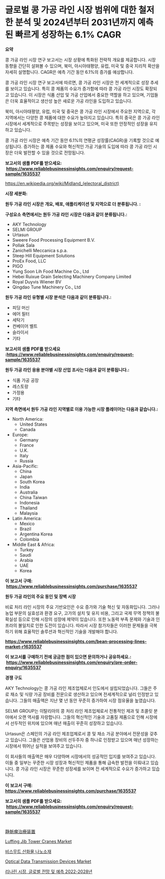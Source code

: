 <p><h1>글로벌 콩 가공 라인 시장 범위에 대한 철저한 분석 및 2024년부터 2031년까지 예측된 빠르게 성장하는 6.1% CAGR</h1></p><p><strong>요약</strong></p>
<p><p>콩 가공 라인 시장 연구 보고서는 시장 상황에 특화된 전략적 개요를 제공합니다. 시장 동향을 간단히 살펴볼 수 있으며, 북미, 아시아태평양, 유럽, 미국 및 중국 지리적 확산을 자세히 설명합니다. CAGR은 예측 기간 동안 6.1%의 증가를 예상합니다.</p><p>콩 가공 라인 시장 연구 보고서에 따르면, 콩 가공 라인 시장은 전 세계적으로 성장 추세를 보이고 있습니다. 특히 콩 제품의 수요가 증가함에 따라 콩 가공 라인 시장도 확장되고 있습니다. 이 시장은 식품 산업 및 가공 산업에서 중요한 역할을 하고 있으며, 기업들은 더욱 효율적이고 생산성 높은 새로운 가공 라인을 도입하고 있습니다.</p><p>북미, 아시아태평양, 유럽, 미국 및 중국은 콩 가공 라인 시장에서 주요한 지역으로, 각 지역에서는 다양한 콩 제품에 대한 수요가 높아지고 있습니다. 특히 중국은 콩 가공 라인 시장에서 세계적으로 주목받는 성장을 보이고 있으며, 미국 또한 안정적인 성장을 유지하고 있습니다.</p><p>콩 가공 라인 시장은 예측 기간 동안 6.1%의 연평균 성장률(CAGR)을 기록할 것으로 예상됩니다. 증가하는 콩 제품 수요와 혁신적인 가공 기술의 도입에 따라 콩 가공 라인 시장은 더욱 발전할 수 있을 것으로 전망됩니다.</p></p>
<p><strong>보고서의 샘플 PDF를 받으세요: &nbsp;<a href="https://www.reliablebusinessinsights.com/enquiry/request-sample/1635537">https://www.reliablebusinessinsights.com/enquiry/request-sample/1635537</a></strong></p>
<p><a href="https://en.wikipedia.org/wiki/Midland_(electoral_district)">https://en.wikipedia.org/wiki/Midland_(electoral_district)</a></p>
<p><strong>시장 세분화:</strong></p>
<p><strong> 원두 가공 라인 시장은 개요, 배포, 애플리케이션 및 지역으로 더 분류됩니다. :</strong></p>
<p><strong>구성요소 측면에서는 원두 가공 라인 시장은 다음과 같이 분류됩니다.:</strong></p>
<p><ul><li>AKY Technology</li><li>SELMI GROUP</li><li>Urtasun</li><li>Sweere Food Processing Equipment B.V.</li><li>Pollak Sala</li><li>Zanichelli Meccanica s.p.a.</li><li>Steep Hill Equipment Solutions</li><li>ProEx Food, LLC</li><li>PIGO</li><li>Yung Soon Lih Food Machine Co., Ltd</li><li>Hebei Ruixue Grain Selecting Machinery Company Limited</li><li>Royal Duyvis Wiener BV</li><li>Qingdao Tune Machinery Co., Ltd</li></ul></p>
<p><strong> 원두 가공 라인 유형별 시장 분석은 다음과 같이 분류됩니다.:</strong></p>
<p><ul><li>피딩 머신</li><li>에어 필터</li><li>세탁기</li><li>컨베이어 벨트</li><li>슬라이서</li><li>기타</li></ul></p>
<p><strong>보고서의 샘플 PDF를 받으세요 :<a href="https://www.reliablebusinessinsights.com/enquiry/request-sample/1635537">https://www.reliablebusinessinsights.com/enquiry/request-sample/1635537</a></strong></p>
<p><strong> 원두 가공 라인 응용 분야별 시장 산업 조사는 다음과 같이 분류됩니다.:</strong></p>
<p><ul><li>식품 가공 공장</li><li>레스토랑</li><li>가정용</li><li>기타</li></ul></p>
<p><strong>지역 측면에서 원두 가공 라인 지역별로 이용 가능한 시장 플레이어는 다음과 같습니다.:</strong></p>
<p><ul>
    <li>
        North America:
        <ul>
            <li>United States</li>
            <li>Canada</li>
        </ul>
    </li>
    <li>
        Europe:
        <ul>
            <li>Germany</li>
            <li>France</li>
            <li>U.K.</li>
            <li>Italy</li>
            <li>Russia</li>
        </ul>
    </li>
    <li>
        Asia-Pacific:
        <ul>
            <li>China</li>
            <li>Japan</li>
            <li>South Korea</li>
            <li>India</li>
            <li>Australia</li>
            <li>China Taiwan</li>
            <li>Indonesia</li>
            <li>Thailand</li>
            <li>Malaysia</li>
        </ul>
    </li>
    <li>
        Latin America:
        <ul>
            <li>Mexico</li>
            <li>Brazil</li>
            <li>Argentina Korea</li>
            <li>Colombia</li>
        </ul>
    </li>
    <li>
        Middle East & Africa:
        <ul>
            <li>Turkey</li>
            <li>Saudi</li>
            <li>Arabia</li>
            <li>UAE</li>
            <li>Korea</li>
        </ul>
    </li>
    </ul></p>
<p><strong>이 보고서 구매: &nbsp;<a href="https://www.reliablebusinessinsights.com/purchase/1635537">https://www.reliablebusinessinsights.com/purchase/1635537</a></strong></p>
<p><strong>원두 가공 라인의 주요 동인 및 장벽 시장</strong></p>
<p><p>비료 처리 라인 시장의 주요 기반요인은 수요 증가와 기술 혁신 및 자동화입니다. 그러나 농업 부문의 실효성과 환경 요구, 고가의 설치 및 유지 비용, 그리고 국제 무역 정책의 불확실성 등으로 인해 시장의 성장에 제약이 있습니다. 또한 노동력 부족 문제와 기술과 인프라의 불일치로 인한 도전이 있습니다. 따라서 시장 참가자들은 이러한 문제들을 극복하기 위해 효율적인 솔루션과 혁신적인 기술을 개발해야 합니다.</p></p>
<p><strong><a href="https://www.reliablebusinessinsights.com/bean-processing-lines-market-r1635537">https://www.reliablebusinessinsights.com/bean-processing-lines-market-r1635537</a></strong></p>
<p><strong>이 보고서를 구매하기 전에 궁금한 점이 있으면 문의하거나 공유하세요.: &nbsp;<a href="https://www.reliablebusinessinsights.com/enquiry/pre-order-enquiry/1635537">https://www.reliablebusinessinsights.com/enquiry/pre-order-enquiry/1635537</a></strong></p>
<p><strong>경쟁 구도</strong></p>
<p><p>AKY Technology는 콩 가공 라인 제조업체로서 인도에서 설립되었습니다. 그들은 주로 채소 및 식량 가공 장비를 전문으로 생산하고 있으며 전세계적으로 널리 인정받고 있습니다. 그들의 매출액은 지난 몇 년 동안 꾸준히 증가하여 시장 점유율을 높였습니다.</p><p>SELMI GROUP는 이탈리아의 콩 처리 라인 제조업체로서 전통적인 제과 및 초콜릿 분야에서 오랜 역사를 자랑합니다. 그들의 혁신적인 기술과 고품질 제품으로 인해 시장에서 선두적인 위치에 있으며 매년 매출이 꾸준히 성장하고 있습니다.</p><p>Urtasun은 스페인의 가공 라인 제조업체로서 콩 및 채소 가공 분야에서 전문성을 갖추고 있습니다. 그들은 산업용 장비의 선두주자 중 하나로 인정받고 있으며 매년 성장하는 시장에서 뛰어난 실적을 보여주고 있습니다.</p><p>이 회사들의 매출액은 매우 다양하며 시장에서의 성공적인 입지를 보여주고 있습니다. 이들 중 일부는 꾸준한 시장 성장과 혁신적인 제품을 통해 급속한 발전을 이뤄내고 있습니다. 콩 가공 라인 시장은 꾸준한 성장세를 보이며 전 세계적으로 수요가 증가하고 있습니다.</p></p>
<p><strong>이 보고서 구매: &nbsp; <a href="https://www.reliablebusinessinsights.com/purchase/1635537">https://www.reliablebusinessinsights.com/purchase/1635537</a></strong></p>
<p><strong>보고서의 샘플 PDF를 받으세요: &nbsp;<a href="https://www.reliablebusinessinsights.com/enquiry/request-sample/1635537">https://www.reliablebusinessinsights.com/enquiry/request-sample/1635537</a></strong><strong></strong></p>
<p>&nbsp;</p>
<p><p><a href="https://medium.com/@teridactyl90/%E9%9D%99%E8%84%88%E7%98%A4%E6%B2%BB%E7%99%82%E8%A3%85%E7%BD%AE%E3%81%AE%E5%B8%82%E5%A0%B4%E3%82%B7%E3%82%A7%E3%82%A2%E3%81%8A%E3%82%88%E3%81%B3%E6%96%B0%E3%81%97%E3%81%84%E3%83%88%E3%83%AC%E3%83%B3%E3%83%89%E5%88%86%E6%9E%90-%E3%81%9D%E3%81%AE%E3%82%BF%E3%82%A4%E3%83%97-%E5%BF%9C%E7%94%A8-%E6%9C%80%E7%B5%82%E5%88%A9%E7%94%A8%E3%81%8A%E3%82%88%E3%81%B32024%E5%B9%B4%E3%81%8B%E3%82%892031%E5%B9%B4%E3%81%BE%E3%81%A7%E3%81%AE%E4%BA%88%E6%B8%AC%E3%81%AB%E3%82%88%E3%82%8B-39e4513580ae">静脈瘤治療装置</a></p><p><a href="https://www.linkedin.com/pulse/luffing-jib-tower-cranesnbspmarket-focuses-market-share-size-nu8xe">Luffing Jib Tower Cranes Market</a></p><p><a href="https://github.com/Nicolasrown5/Market-Research-Report-List-1/blob/main/8003306139676.md">비스무트 산화물 나노소재</a></p><p><a href="https://issuu.com/reportprime-2/docs/optical-data-transmission-devices-market-size-2030">Optical Data Transmission Devices Market</a></p><p><a href="https://medium.com/@jerrodhilll68/%EA%B8%80%EB%A1%9C%EB%B2%8C-%EB%A6%AC%EB%82%98%EB%A6%B0-%EC%8B%9C%EC%9E%A5-%EA%B8%80%EB%A1%9C%EB%B2%8C-%EC%A0%84%EB%A7%9D-%EB%B0%8F-%EC%98%88%EC%B8%A1-2022-2028-%EC%82%B0%EC%97%85-%EC%9C%A0%ED%98%95-%EC%9D%91%EC%9A%A9-%EC%8B%9C%EC%9E%A5-%EC%B0%B8%EA%B0%80%EC%9E%90-%EC%A7%80%EC%97%AD-%EC%84%B1%EC%9E%A5-%EB%B6%84%EC%84%9D-%EB%AF%B8%EB%9E%98-%EC%8B%9C%EB%82%98%EB%A6%AC%EC%98%A4-2024-2031-447029ceb270">리나린 시장, 글로벌 전망 및 예측 2022-2028년</a></p></p>